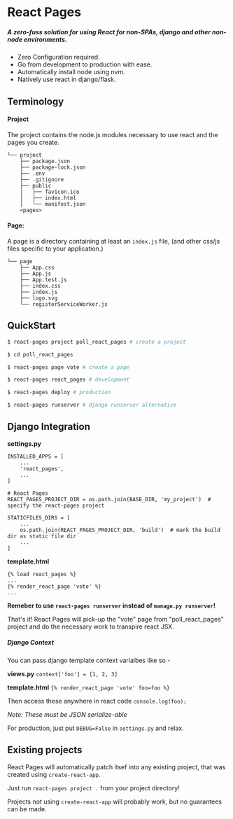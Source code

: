 # React Pages
##### A zero-fuss solution for using React for non-SPAs, django and other non-node environments.

- Zero Configuration required.
- Go from development to production with ease.
- Automatically install node using nvm.
- Natively use react in django/flask.

## Terminology

#### Project
The project contains the node.js modules necessary to use react and the pages you create.

```
└── project
    ├── package.json
    ├── package-lock.json
    ├── .env
    ├── .gitignore
    ├── public
    │   ├── favicon.ico
    │   ├── index.html
    │   └── manifest.json
    <pages>
```

#### Page:

A page is a directory containing at least an `index.js` file, (and other css/js files specific to your application.)

```
└── page
    ├── App.css
    ├── App.js
    ├── App.test.js
    ├── index.css
    ├── index.js
    ├── logo.svg
    └── registerServiceWorker.js
```

## QuickStart

```sh
$ react-pages project poll_react_pages # create a project

$ cd poll_react_pages

$ react-pages page vote # create a page

$ react-pages react_pages # development

$ react-pages deploy # production

$ react-pages runserver # django runserver alternative
```

## Django Integration

__settings.py__
```
INSTALLED_APPS = [
    ...
    'react_pages',
    ...
]

# React Pages
REACT_PAGES_PROJECT_DIR = os.path.join(BASE_DIR, 'my_project')  # specify the react-pages project

STATICFILES_DIRS = [
    ...
    os.path.join(REACT_PAGES_PROJECT_DIR, 'build')  # mark the build dir as static file dir
    ...
]
```

__template.html__
```
{% load react_pages %}
...
{% render_react_page 'vote' %}
...
```

**Remeber to use `react-pages runserver` instead of `manage.py runserver`!**

That's it!
React Pages will pick-up the "vote" page from "poll_react_pages" project and do the necessary work to transpire react JSX.

##### Django Context

You can pass django template context varialbes like so -

__views.py__
`context['foo'] = [1, 2, 3]`

__template.html__
`{% render_react_page 'vote' foo=foo %}`

Then access these anywhere in react code
`console.log(foo);`

*Note: These must be JSON serialize-able*

For production, just put `DEBUG=False` in `settings.py` and relax.

## Existing projects

React Pages will automatically patch itsef into any existing project,
that was created using `create-react-app`.

Just run `react-pages project .` from your project directory!

Projects not using `create-react-app` will probably work, but no guarantees can be made.
